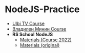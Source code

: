 # NodeJS-Practice

* [Ulbi TV Course](https://www.youtube.com/watch?v=243pQXC5Ebs)
* [Владилен Минин Course](https://www.youtube.com/watch?v=3aGSqasVPsI)
* **RS School NodeJS**
    - [Materials (Course 2022)](./RS-School-materials)
    - [Materials (original)](https://github.com/rolling-scopes-school/tasks/tree/master/stage1/modules/node-materials)